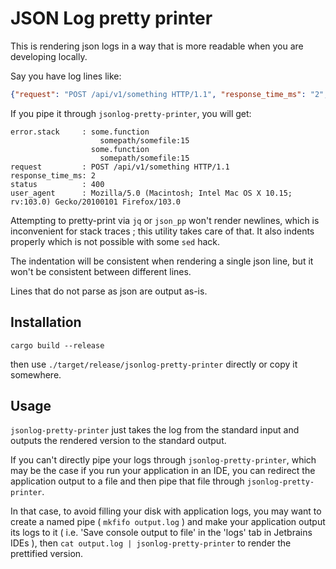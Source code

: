 # JSON Log pretty printer

This is rendering json logs in a way that is more readable when you are developing locally.

Say you have log lines like:
```json
{"request": "POST /api/v1/something HTTP/1.1", "response_time_ms": "2", "error.stack": "some.function\n\tsomepath/somefile:15\nsome.function\n\tsomepath/somefile:15", "status": "400", "user_agent": "Mozilla/5.0 (Macintosh; Intel Mac OS X 10.15; rv:103.0) Gecko/20100101 Firefox/103.0"}
```

If you pipe it through `jsonlog-pretty-printer`, you will get:

```
error.stack     : some.function
                  	somepath/somefile:15
                  some.function
                  	somepath/somefile:15
request         : POST /api/v1/something HTTP/1.1
response_time_ms: 2
status          : 400
user_agent      : Mozilla/5.0 (Macintosh; Intel Mac OS X 10.15; rv:103.0) Gecko/20100101 Firefox/103.0
```

Attempting to pretty-print via `jq` or `json_pp` won't render newlines, which is inconvenient for stack traces ; this utility takes care of that. It also indents properly which is not possible with some `sed` hack.

The indentation will be consistent when rendering a single json line, but it won't be consistent between different lines.   

Lines that do not parse as json are output as-is.

## Installation

```
cargo build --release
```

then use `./target/release/jsonlog-pretty-printer` directly or copy it somewhere.  

## Usage

`jsonlog-pretty-printer` just takes the log from the standard input and outputs the rendered version to the standard output.

If you can't directly pipe your logs through `jsonlog-pretty-printer`, which may be the case if you run your application in an IDE, you can redirect the application output to a file and then pipe that file through `jsonlog-pretty-printer`.

In that case, to avoid filling your disk with application logs, you may want to create a named pipe ( `mkfifo output.log` ) and make your application output its logs to it ( i.e. 'Save console output to file' in the 'logs' tab in Jetbrains IDEs ), then `cat output.log | jsonlog-pretty-printer` to render the prettified version.  